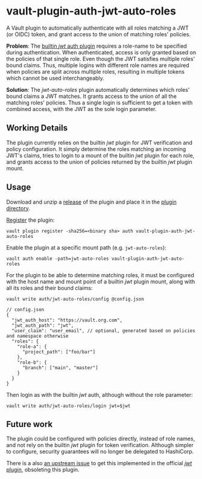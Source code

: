# vault-plugin-auth-jwt-auto-roles

A Vault plugin to automatically authenticate with all roles matching a JWT (or
OIDC) token, and grant access to the union of matching roles' policies.

**Problem**: The [builtin _jwt_ auth
plugin](https://github.com/hashicorp/vault-plugin-auth-jwt) requires a role-name
to be specified during authentication. When authenticated, access is only
granted based on the policies of that single role. Even though the JWT satisfies
multiple roles' bound claims. Thus, multiple logins with different role names
are required when policies are split across multiple roles, resulting in
multiple tokens which cannot be used interchangeably.

**Solution**: The _jwt-auto-roles_ plugin automatically determines which roles'
bound claims a JWT matches. It grants access to the union of all the matching
roles' policies. Thus a single login is sufficient to get a token with combined
access, with the JWT as the sole login parameter.

## Working Details

The plugin currently relies on the builtin _jwt_ plugin for JWT verification and
policy configuration. It simply determine the roles matching an incoming JWT's
claims, tries to login to a mount of the builtin _jwt_ plugin for each role, and
grants access to the union of policies returned by the builtin _jwt_ plugin
mount.

## Usage

Download and unzip a
[release](https://github.com/statnett/vault-plugin-auth-jwt-auto-roles/releases)
of the plugin and place it in the [plugin
directory](https://developer.hashicorp.com/vault/docs/configuration#plugin_directory).

[Register](https://developer.hashicorp.com/vault/docs/commands/plugin/register)
the plugin:

`vault plugin register -sha256=<binary sha> auth vault-plugin-auth-jwt-auto-roles`

Enable the plugin at a specific mount path (e.g. `jwt-auto-roles`):

`vault auth enable -path=jwt-auto-roles vault-plugin-auth-jwt-auto-roles`

For the plugin to be able to determine matching roles, it must be configured
with the host name and mount point of a builtin _jwt_ plugin mount, along with
all its roles and their bound claims:

`vault write auth/jwt-auto-roles/config @config.json`

```json5
// config.json
{
  "jwt_auth_host": "https://vault.org.com",
  "jwt_auth_path": "jwt",
  "user_claim": "user_email", // optional, generated based on policies and namespace otherwise
  "roles": {
    "role-a": {
      "project_path": ["foo/bar"]
    },
    "role-b": {
      "branch": ["main", "master"]
    }
  }
}
```

Then login as with the builtin _jwt_ auth, although without the role parameter:

`vault write auth/jwt-auto-roles/login jwt=$jwt`

## Future work

The plugin could be configured with policies directly, instead of role names,
and not rely on the builtin _jwt_ plugin for token verification. Although
simpler to configure, security guarantees will no longer be delegated to
HashiCorp.

There is a also [an upstream issue](https://github.com/hashicorp/vault/issues/23279)
to get this implemented in the official [_jwt_ plugin](https://github.com/hashicorp/vault-plugin-auth-jwt), obsoleting this plugin.
